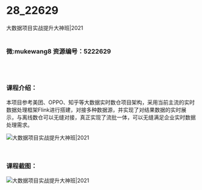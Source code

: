 # 28_22629
大数据项目实战提升大神班|2021
<br/></br>
<h3>微:mukewang8 资源编号：5222629</h3>
<br/></br>
<h3>课程介绍：</h3>
<p>本项目参考美团、OPPO、知乎等<a title="查看与 大数据 相关的文章" target="_blank">大数据</a>实时数仓项目架构，采用当前主流的实时数据处理框架Flink进行搭建，对接多种数据源，并实现了对结果数据的实时展示，与离线数仓可以无缝对接，真正实现了流批一体，可以无缝满足企业实时数据处理需求。</p>
<p><img src="https://www.ko996.com/wp-content/uploads/img/2022/01/1-66-300x188.png" alt="大数据项目实战提升大神班|2021"></p>
<p>&nbsp;</p>
<div class="info-desc">
<h3>课程截图：</h3>
<p><img src="https://www.ko996.com/wp-content/uploads/img/2022/01/2-62.png" alt="大数据项目实战提升大神班|2021"></p>


			
</div>
